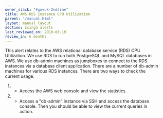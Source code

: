 ```yaml
---
owner_slack: "#govuk-2ndline"
title: AWS RDS Instance CPU Utilization
parent: "/manual.html"
layout: manual_layout
section: Icinga alerts
last_reviewed_on: 2019-03-19
review_in: 6 months
---
```


This alert relates to the AWS relational database service (RDS) CPU Utilization. We use RDS to run both PostgreSQL and MySQL databases in AWS.
We use db-admin machines as jumpboxes to connect to the RDS instances via a database client application. There are a number of db-admin machines for various RDS instances.
There are two ways to check the current usage:
1. - Access the AWS web console and view the statistics.
2. - Access a "db-admin" instance via SSH and access the database console. Then you should be able to view the current queries in action.
